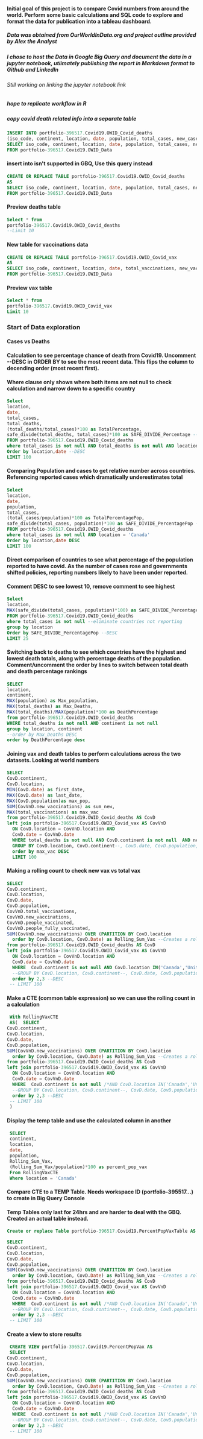 #### Initial goal of this project is to compare Covid numbers from around the world.  Perform some basic calculations and SQL code to explore and format the data for publication into a tableau dashboard.

##### Data was obtained from OurWorldInData.org and project outline provided by Alex the Analyst
##### I chose to host the Data in Google Big Query and document the data in a jupyter notebook, utiimately publishing the report in Markdown format to Github and LinkedIn
###### Still working on linking the jupyter notebook link
##### hope to replicate workflow in R

##### copy covid death related info into a separate table

```sql
INSERT INTO portfolio-396517.Covid19.OWID_Covid_deaths
(iso_code, continent, location, date, population, total_cases, new_cases, total_deaths, new_deaths)
SELECT iso_code, continent, location, date, population, total_cases, new_cases, total_deaths, new_deaths
FROM portfolio-396517.Covid19.OWID_Data
```
#### insert into isn't supported in GBQ, Use this query instead
```sql
CREATE OR REPLACE TABLE portfolio-396517.Covid19.OWID_Covid_deaths
AS
SELECT iso_code, continent, location, date, population, total_cases, new_cases, total_deaths, new_deaths
FROM portfolio-396517.Covid19.OWID_Data
```
#### Preview deaths table
```sql
Select * from
portfolio-396517.Covid19.OWID_Covid_deaths
--Limit 10
```
#### New table for vaccinations data
```sql
CREATE OR REPLACE TABLE portfolio-396517.Covid19.OWID_Covid_vax
AS
SELECT iso_code, continent, location, date, total_vaccinations, new_vaccinations, people_vaccinated, people_fully_vaccinated, total_boosters
FROM portfolio-396517.Covid19.OWID_Data
```
#### Preview vax table

```sql
Select * from
portfolio-396517.Covid19.OWID_Covid_vax
Limit 10
```

### Start of Data exploration

#### Cases vs Deaths
#### Calculation to see percentage chance of death from Covid19.  Uncomment --DESC in ORDER BY to see the most recent data.  This flips the column to decending order (most recent first).
#### Where clause only shows where both items are not null to check calculation and narrow down to a specific country

```sql
Select 
location,
date,
total_cases,
total_deaths,
(total_deaths/total_cases)*100 as TotalPercentage,
safe_divide(total_deaths, total_cases)*100 as SAFE_DIVIDE_Percentage --Alternative division method in case there are 0's in the denominator
FROM portfolio-396517.Covid19.OWID_Covid_deaths
where total_cases is not null AND total_deaths is not null AND location = 'Canada'
Order by location,date --DESC
LIMIT 100
```
#### Comparing Population and cases to get relative number across countries.  Referencing reported cases which dramatically underestimates total

```sql
Select 
location,
date,
population,
total_cases,
(total_cases/population)*100 as TotalPercentagePop,
safe_divide(total_cases, population)*100 as SAFE_DIVIDE_PercentagePop --Alternative division method in case there are 0's in the denominator
FROM portfolio-396517.Covid19.OWID_Covid_deaths
where total_cases is not null AND location = 'Canada'
Order by location,date DESC
LIMIT 100
```
#### Direct comparison of countries to see what percentage of the population reported to have covid.  As the number of cases rose and governments shifted policies, reporting numbers likely to have been under reported.
#### Comment DESC to see lowest 10, remove comment to see highest
```sql
Select 
location,
MAX(safe_divide(total_cases, population)*100) as SAFE_DIVIDE_PercentagePop --Alternative division method in case there are 0's in the denominator
FROM portfolio-396517.Covid19.OWID_Covid_deaths
where total_cases is not null --eliminate countries not reporting
group by location
Order by SAFE_DIVIDE_PercentagePop --DESC
LIMIT 25
```
#### Switching back to deaths to see which countries have the highest and lowest death totals, along with percentage deaths of the population.  Comment/uncomment the order by lines to switch between total death and death percentage rankings

```sql
SELECT
location,
continent,
MAX(population) as Max_population,
MAX(total_deaths) as Max_Deaths,
MAX(total_deaths)/MAX(population)*100 as DeathPercentage
from portfolio-396517.Covid19.OWID_Covid_deaths
WHERE total_deaths is not null AND continent is not null
group by location, continent
--order by Max_Deaths DESC
order by DeathPercentage desc
```
#### Joining vax and death tables to perform calculations across the two datasets. Looking at world numbers

```sql
SELECT 
CovD.continent,
CovD.location,
MIN(CovD.date) as first_date,
MAX(CovD.date) as last_date,
MAX(CovD.population)as max_pop,
SUM(CovVnD.new_vaccinations) as sum_new,
MAX(total_vaccinations) as max_vac
from portfolio-396517.Covid19.OWID_Covid_deaths AS CovD
left join portfolio-396517.Covid19.OWID_Covid_vax AS CovVnD
  ON CovD.location = CovVnD.location AND
  CovD.date = CovVnD.date
  WHERE total_deaths is not null AND CovD.continent is not null  AND new_vaccinations is not null--AND CovD.location = 'Canada'
  GROUP BY CovD.location, CovD.continent--, CovD.date, CovD.population, CovVnD.new_vaccinations
  order by max_vac DESC
  LIMIT 100
```
#### Making a rolling count to check new vax vs total vax

```sql
SELECT 
CovD.continent,
CovD.location,
CovD.date,
CovD.population,
CovVnD.total_vaccinations,
CovVnD.new_vaccinations,
CovVnD.people_vaccinated,
CovVnD.people_fully_vaccinated,
SUM(CovVnD.new_vaccinations) OVER (PARTITION BY CovD.location 
  order by CovD.location, CovD.Date) as Rolling_Sum_Vax --Creates a rolling count
from portfolio-396517.Covid19.OWID_Covid_deaths AS CovD
left join portfolio-396517.Covid19.OWID_Covid_vax AS CovVnD
  ON CovD.location = CovVnD.location AND
  CovD.date = CovVnD.date
  WHERE  CovD.continent is not null AND CovD.location IN('Canada','United States','Brazil') AND new_vaccinations is not null AND total_deaths is not null
  --GROUP BY CovD.location, CovD.continent--, CovD.date, CovD.population, CovVnD.new_vaccinations
  order by 2,3 --DESC
 -- LIMIT 100
```

#### Make a CTE (common table expression) so we can use the rolling count in a calculation

```sql
 With RollingVaxCTE 
 AS(  SELECT 
CovD.continent,
CovD.location,
CovD.date,
CovD.population,
SUM(CovVnD.new_vaccinations) OVER (PARTITION BY CovD.location 
  order by CovD.location, CovD.Date) as Rolling_Sum_Vax --Creates a rolling count
from portfolio-396517.Covid19.OWID_Covid_deaths AS CovD
left join portfolio-396517.Covid19.OWID_Covid_vax AS CovVnD
  ON CovD.location = CovVnD.location AND
  CovD.date = CovVnD.date
  WHERE  CovD.continent is not null /*AND CovD.location IN('Canada','United States','Brazil')*/ AND new_vaccinations is not null AND total_deaths is not null
  --GROUP BY CovD.location, CovD.continent--, CovD.date, CovD.population, CovVnD.new_vaccinations
  order by 2,3 --DESC
 -- LIMIT 100
 )
```

#### Display the temp table and use the calculated column in another 

```sql
 SELECT 
 continent,
 location,
 date,
 population,
 Rolling_Sum_Vax,
 (Rolling_Sum_Vax/population)*100 as percent_pop_vax 
 From RollingVaxCTE
 Where location = 'Canada'
```

#### Compare CTE to a TEMP Table.  Needs workspace ID (portfolio-395517...) to create in Big Query Console
#### Temp Tables only last for 24hrs and are harder to deal with the GBQ.  Created an actual table instead.

```sql
Create or replace Table portfolio-396517.Covid19.PercentPopVaxTable AS

SELECT 
CovD.continent,
CovD.location,
CovD.date,
CovD.population,
SUM(CovVnD.new_vaccinations) OVER (PARTITION BY CovD.location 
  order by CovD.location, CovD.Date) as Rolling_Sum_Vax --Creates a rolling count
from portfolio-396517.Covid19.OWID_Covid_deaths AS CovD
left join portfolio-396517.Covid19.OWID_Covid_vax AS CovVnD
  ON CovD.location = CovVnD.location AND
  CovD.date = CovVnD.date
  WHERE  CovD.continent is not null /*AND CovD.location IN('Canada','United States','Brazil')*/ AND new_vaccinations is not null AND total_deaths is not null
  --GROUP BY CovD.location, CovD.continent--, CovD.date, CovD.population, CovVnD.new_vaccinations
  order by 2,3 --DESC
 -- LIMIT 100
 ```

#### Create a view to store results

```sql
 CREATE VIEW portfolio-396517.Covid19.PercentPopVax AS
 SELECT 
CovD.continent,
CovD.location,
CovD.date,
CovD.population,
SUM(CovVnD.new_vaccinations) OVER (PARTITION BY CovD.location 
  order by CovD.location, CovD.Date) as Rolling_Sum_Vax --Creates a rolling count
from portfolio-396517.Covid19.OWID_Covid_deaths AS CovD
left join portfolio-396517.Covid19.OWID_Covid_vax AS CovVnD
  ON CovD.location = CovVnD.location AND
  CovD.date = CovVnD.date
  WHERE  CovD.continent is not null /*AND CovD.location IN('Canada','United States','Brazil')*/ AND new_vaccinations is not null AND total_deaths is not null
  --GROUP BY CovD.location, CovD.continent--, CovD.date, CovD.population, CovVnD.new_vaccinations
  order by 2,3 --DESC
 -- LIMIT 100
```
